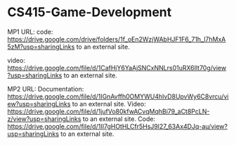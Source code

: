 # CS415-Game-Development


MP1 URL: 
code: https://drive.google.com/drive/folders/1f_oEn2WzjWAbHJF1F6_71h_l7hMxA5zM?usp=sharingLinks to an external site.  

video: https://drive.google.com/file/d/1CafHjY6YaAjSNCxNNLrs01uRX6Ilt70g/view?usp=sharingLinks to an external site.


MP2 URL:
Documentation: https://drive.google.com/file/d/1IGnAvffh0OMYWU4hlvD8UpvWy6C8vrcu/view?usp=sharingLinks to an external site. 
Video: https://drive.google.com/file/d/1jufVo80kfwACvqMqhBi79_aCt8PcLN-z/view?usp=sharingLinks to an external site.
Code: https://drive.google.com/file/d/1II7gHOtHLCfr5HsJ9l27_63Ax4DJq-au/view?usp=sharingLinks to an external site.
